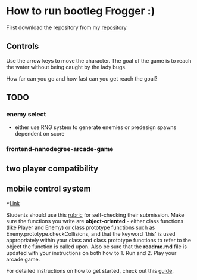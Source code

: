 # How to run bootleg Frogger :)

First download the repository from my [repository](https://github.com/Naiyachiri/thePlayground/frontend-nanodegree-arcade-game)

## Controls

Use the arrow keys to move the character. The goal of the game is to reach the water without being caught by the lady bugs.

How far can you go and how fast can you get reach the goal?

## TODO

### enemy select

* either use RNG system to generate enemies or predesign spawns dependent on score

### frontend-nanodegree-arcade-game

## two player compatibility

## mobile control system

*[Link](https://stackoverflow.com/questions/5203407/javascript-multiple-keys-pressed-at-once?utm_medium=organic&utm_source=google_rich_qa&utm_campaign=google_rich_qa)

Students should use this [rubric](https://review.udacity.com/#!/projects/2696458597/rubric) for self-checking their submission. Make sure the functions you write are **object-oriented** - either class functions (like Player and Enemy) or class prototype functions such as Enemy.prototype.checkCollisions, and that the keyword 'this' is used appropriately within your class and class prototype functions to refer to the object the function is called upon. Also be sure that the **readme.md** file is updated with your instructions on both how to 1. Run and 2. Play your arcade game.

For detailed instructions on how to get started, check out this [guide](https://docs.google.com/document/d/1v01aScPjSWCCWQLIpFqvg3-vXLH2e8_SZQKC8jNO0Dc/pub?embedded=true).

